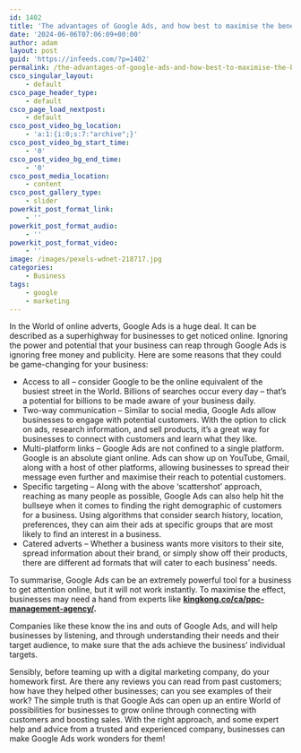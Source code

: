 ```yaml
---
id: 1402
title: 'The advantages of Google Ads, and how best to maximise the benefits'
date: '2024-06-06T07:06:09+00:00'
author: adam
layout: post
guid: 'https://infeeds.com/?p=1402'
permalink: /the-advantages-of-google-ads-and-how-best-to-maximise-the-benefits/
csco_singular_layout:
    - default
csco_page_header_type:
    - default
csco_page_load_nextpost:
    - default
csco_post_video_bg_location:
    - 'a:1:{i:0;s:7:"archive";}'
csco_post_video_bg_start_time:
    - '0'
csco_post_video_bg_end_time:
    - '0'
csco_post_media_location:
    - content
csco_post_gallery_type:
    - slider
powerkit_post_format_link:
    - ''
powerkit_post_format_audio:
    - ''
powerkit_post_format_video:
    - ''
image: /images/pexels-wdnet-218717.jpg
categories:
    - Business
tags:
    - google
    - marketing
---
```


In the World of online adverts, Google Ads is a huge deal. It can be described as a superhighway for businesses to get noticed online. Ignoring the power and potential that your business can reap through Google Ads is ignoring free money and publicity. Here are some reasons that they could be game-changing for your business:

- Access to all – consider Google to be the online equivalent of the busiest street in the World. Billions of searches occur every day – that’s a potential for billions to be made aware of your business daily.
- Two-way communication – Similar to social media, Google Ads allow businesses to engage with potential customers. With the option to click on ads, research information, and sell products, it’s a great way for businesses to connect with customers and learn what they like.
- Multi-platform links – Google Ads are not confined to a single platform. Google is an absolute giant online. Ads can show up on YouTube, Gmail, along with a host of other platforms, allowing businesses to spread their message even further and maximise their reach to potential customers.
- Specific targeting – Along with the above ‘scattershot’ approach, reaching as many people as possible, Google Ads can also help hit the bullseye when it comes to finding the right demographic of customers for a business. Using algorithms that consider search history, location, preferences, they can aim their ads at specific groups that are most likely to find an interest in a business.
- Catered adverts – Whether a business wants more visitors to their site, spread information about their brand, or simply show off their products, there are different ad formats that will cater to each business’ needs.

To summarise, Google Ads can be an extremely powerful tool for a business to get attention online, but it will not work instantly. To maximise the effect, businesses may need a hand from experts like [**kingkong.co/ca/ppc-management-agency/**](https://kingkong.co/ca/ppc-management-agency/)**.**

Companies like these know the ins and outs of Google Ads, and will help businesses by listening, and through understanding their needs and their target audience, to make sure that the ads achieve the business’ individual targets.

Sensibly, before teaming up with a digital marketing company, do your homework first. Are there any reviews you can read from past customers; how have they helped other businesses; can you see examples of their work? The simple truth is that Google Ads can open up an entire World of possibilities for businesses to grow online through connecting with customers and boosting sales. With the right approach, and some expert help and advice from a trusted and experienced company, businesses can make Google Ads work wonders for them!